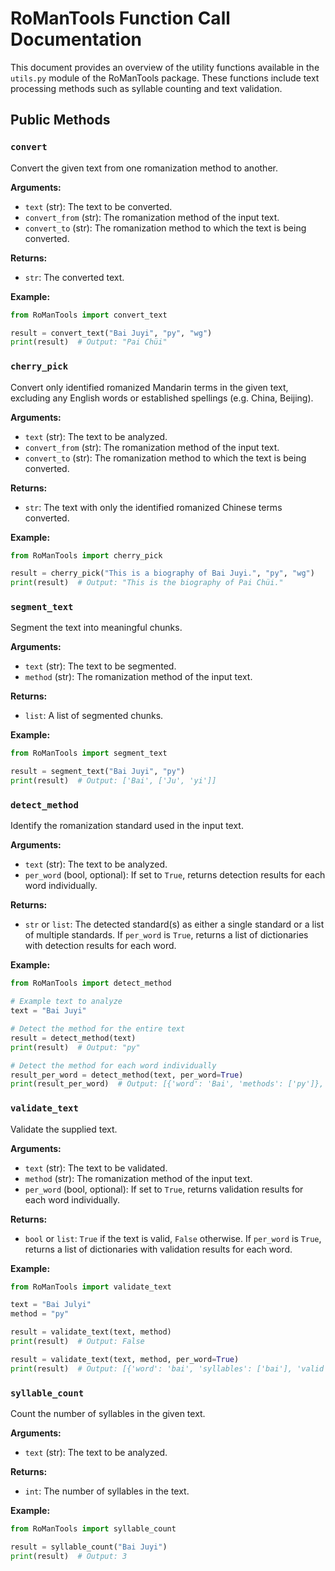 # RoManTools Function Call Documentation

This document provides an overview of the utility functions available in the `utils.py` module of the RoManTools package. These functions include text processing methods such as syllable counting and text validation.

## Public Methods

### `convert`

Convert the given text from one romanization method to another.

**Arguments:**

- `text` (str): The text to be converted.
- `convert_from` (str): The romanization method of the input text.
- `convert_to` (str): The romanization method to which the text is being converted.

**Returns:**

- `str`: The converted text.

**Example:**

```python
from RoManTools import convert_text

result = convert_text("Bai Juyi", "py", "wg")
print(result)  # Output: "Pai Chüi"
```

### `cherry_pick`

Convert only identified romanized Mandarin terms in the given text, excluding any English words or established spellings (e.g. China, Beijing).

**Arguments:**

- `text` (str): The text to be analyzed.
- `convert_from` (str): The romanization method of the input text.
- `convert_to` (str): The romanization method to which the text is being converted.

**Returns:**

- `str`: The text with only the identified romanized Chinese terms converted.

**Example:**

```python
from RoManTools import cherry_pick

result = cherry_pick("This is a biography of Bai Juyi.", "py", "wg")
print(result)  # Output: "This is the biography of Pai Chüi."
```

### `segment_text`

Segment the text into meaningful chunks.

**Arguments:**

- `text` (str): The text to be segmented.
- `method` (str): The romanization method of the input text.

**Returns:**

- `list`: A list of segmented chunks.

**Example:**

```python
from RoManTools import segment_text

result = segment_text("Bai Juyi", "py")
print(result)  # Output: ['Bai', ['Ju', 'yi']]
```

### `detect_method`

Identify the romanization standard used in the input text.

**Arguments:**

- `text` (str): The text to be analyzed.
- `per_word` (bool, optional): If set to `True`, returns detection results for each word individually.

**Returns:**

- `str` or `list`: The detected standard(s) as either a single standard or a list of multiple standards. If `per_word` is `True`, returns a list of dictionaries with detection results for each word.

**Example:**

```python
from RoManTools import detect_method

# Example text to analyze
text = "Bai Juyi"

# Detect the method for the entire text
result = detect_method(text)
print(result)  # Output: "py"

# Detect the method for each word individually
result_per_word = detect_method(text, per_word=True)
print(result_per_word)  # Output: [{'word': 'Bai', 'methods': ['py']}, {'word': 'Juyi', 'methods': ['py', 'wg']}]
```

### `validate_text`

Validate the supplied text.

**Arguments:**

- `text` (str): The text to be validated.
- `method` (str): The romanization method of the input text.
- `per_word` (bool, optional): If set to `True`, returns validation results for each word individually.

**Returns:**

- `bool` or `list`: `True` if the text is valid, `False` otherwise. If `per_word` is `True`, returns a list of dictionaries with validation results for each word.

**Example:**

```python
from RoManTools import validate_text

text = "Bai Julyi"
method = "py"

result = validate_text(text, method)
print(result)  # Output: False

result = validate_text(text, method, per_word=True)
print(result)  # Output: [{'word': 'bai', 'syllables': ['bai'], 'valid': [True]}, {'word': 'julyi', 'syllables': ['ju', 'lyi'], 'valid': [True, False]}]
```

### `syllable_count`

Count the number of syllables in the given text.

**Arguments:**

- `text` (str): The text to be analyzed.

**Returns:**

- `int`: The number of syllables in the text.

**Example:**

```python
from RoManTools import syllable_count

result = syllable_count("Bai Juyi")
print(result)  # Output: 3
```
